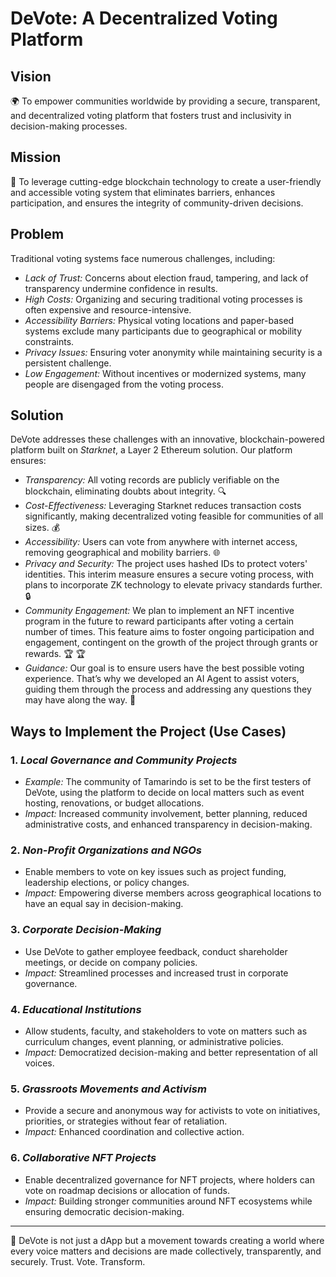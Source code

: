# DeVote: A Decentralized Voting Platform

## Vision

🌍 To empower communities worldwide by providing a secure, transparent, and decentralized voting platform that fosters trust and inclusivity in decision-making processes.

## Mission

🎯 To leverage cutting-edge blockchain technology to create a user-friendly and accessible voting system that eliminates barriers, enhances participation, and ensures the integrity of community-driven decisions.

## Problem

Traditional voting systems face numerous challenges, including:

- *Lack of Trust:* Concerns about election fraud, tampering, and lack of transparency undermine confidence in results.
- *High Costs:* Organizing and securing traditional voting processes is often expensive and resource-intensive.
- *Accessibility Barriers:* Physical voting locations and paper-based systems exclude many participants due to geographical or mobility constraints.
- *Privacy Issues:* Ensuring voter anonymity while maintaining security is a persistent challenge.
- *Low Engagement:* Without incentives or modernized systems, many people are disengaged from the voting process.

## Solution

DeVote addresses these challenges with an innovative, blockchain-powered platform built on *Starknet*, a Layer 2 Ethereum solution. Our platform ensures:

- *Transparency:* All voting records are publicly verifiable on the blockchain, eliminating doubts about integrity. 🔍
- *Cost-Effectiveness:* Leveraging Starknet reduces transaction costs significantly, making decentralized voting feasible for communities of all sizes. 💰
- *Accessibility:* Users can vote from anywhere with internet access, removing geographical and mobility barriers. 🌐
- *Privacy and Security:* The project uses hashed IDs to protect voters' identities. This interim measure ensures a secure voting process, with plans to incorporate ZK technology to elevate privacy standards further. 🔒
- *Community Engagement:* We plan to implement an NFT incentive program in the future to reward participants after voting a certain number of times. This feature aims to foster ongoing participation and engagement, contingent on the growth of the project through grants or rewards. 🏆 🏆
- *Guidance:* Our goal is to ensure users have the best possible voting experience. That’s why we developed an AI Agent to assist voters, guiding them through the process and addressing any questions they may have along the way. 🤖

## Ways to Implement the Project (Use Cases)

### 1. *Local Governance and Community Projects*

- *Example:* The community of Tamarindo is set to be the first testers of DeVote, using the platform to decide on local matters such as  event hosting, renovations, or budget allocations.
- *Impact:* Increased community involvement, better planning, reduced administrative costs, and enhanced transparency in decision-making.

### 2. *Non-Profit Organizations and NGOs*

- Enable members to vote on key issues such as project funding, leadership elections, or policy changes.
- *Impact:* Empowering diverse members across geographical locations to have an equal say in decision-making. 

### 3. *Corporate Decision-Making*

- Use DeVote to gather employee feedback, conduct shareholder meetings, or decide on company policies.
- *Impact:* Streamlined processes and increased trust in corporate governance. 

### 4. *Educational Institutions*

- Allow students, faculty, and stakeholders to vote on matters such as curriculum changes, event planning, or administrative policies.
- *Impact:* Democratized decision-making and better representation of all voices. 

### 5. *Grassroots Movements and Activism*

- Provide a secure and anonymous way for activists to vote on initiatives, priorities, or strategies without fear of retaliation.
- *Impact:* Enhanced coordination and collective action. 

### 6. *Collaborative NFT Projects*

- Enable decentralized governance for NFT projects, where holders can vote on roadmap decisions or allocation of funds.
- *Impact:* Building stronger communities around NFT ecosystems while ensuring democratic decision-making. 

---

🌟 DeVote is not just a dApp but a movement towards creating a world where every voice matters and decisions are made collectively, transparently, and securely.
Trust. Vote. Transform.
